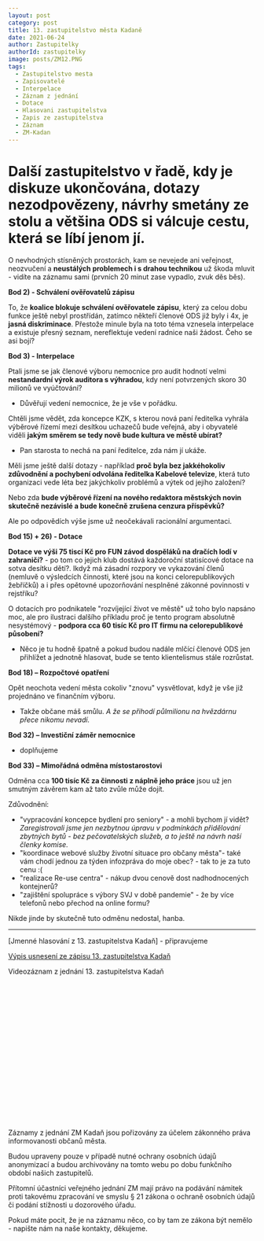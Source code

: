 ```yaml
---
layout: post
category: post
title: 13. zastupitelstvo města Kadaně
date: 2021-06-24
author: Zastupitelky
authorId: zastupitelky
image: posts/ZM12.PNG
tags:
  - Zastupitelstvo mesta
  - Zapisovatelé
  - Interpelace
  - Záznam z jednání
  - Dotace
  - Hlasovani zastupitelstva
  - Zapis ze zastupitelstva
  - Záznam 
  - ZM-Kadan
---
```


# Další zastupitelstvo v řadě, kdy je diskuze ukončována, dotazy nezodpovězeny, návrhy smetány ze stolu a většina ODS si válcuje cestu, která se líbí jenom jí.

O nevhodných stísněných prostorách, kam se nevejede ani veřejnost, neozvučení a **neustálých problemech i s drahou technikou** už škoda mluvit - vidíte na záznamu sami (prvních 20 minut zase vypadlo, zvuk děs běs).

**Bod 2) - Schválení ověřovatelů zápisu**

To, že **koalice blokuje schválení ověřovatele zápisu**, který za celou dobu funkce ještě nebyl prostřídán, zatímco někteří členové ODS již byly i 4x, je **jasná diskriminace**.
Přestože minule byla na toto téma vznesela interpelace a existuje přesný seznam, nereflektuje vedení radnice naši žádost. Čeho se asi bojí?

**Bod 3) - Interpelace**

Ptali jsme se jak členové výboru nemocnice pro audit hodnotí velmi **nestandardní výrok auditora s výhradou**, kdy není potvrzených skoro 30 milionů ve vyúčtování? 
 - Důvěřují vedení nemocnice, že je vše v pořádku.
 
Chtěli jsme vědět, zda koncepce KZK, s kterou nová paní ředitelka vyhrála výběrové řízemí mezi desítkou uchazečů bude veřejná, aby i obyvatelé viděli **jakým směrem se tedy nově bude kultura ve městě ubírat?**
- Pan starosta to nechá na paní ředitelce, zda nám jí ukáže.

Měli jsme ještě další dotazy - například **proč byla bez jakkéhokoliv zdůvodnění a pochybení odvolána ředitelka Kabelové televize**, která tuto organizaci vede léta bez jakýchkoliv problémů a výtek od jejího založení?

Nebo zda **bude výběrové řízení na nového redaktora městských novin skutečně nezávislé a bude konečně zrušena cenzura příspěvků?**

Ale po odpovědích výše jsme už neočekávali racionální argumentaci. 

**Bod 15) + 26) - Dotace** 

**Dotace ve výši 75 tiscí Kč pro FUN závod dospěláků na dračích lodí v zahraničí?** - po tom co jejich klub dostává každoroční statisícové dotace na sotva desítku dětí?. Ikdyž má zásadní rozpory ve vykazování členů (nemluvě o výsledcích činnosti, které jsou na konci celorepublikových žebříčků) a i přes opětovné upozorňování nesplněné zákonné povinnosti v rejstříku?

O dotacích pro podnikatele "rozvíjející život ve městě" už toho bylo napsáno moc, ale pro ilustraci dalšího příkladu proč je tento program absolutně nesystémový - **podpora cca 60 tisíc Kč pro IT firmu na celorepublikové působení?**  

- Něco je tu hodně špatně a pokud budou nadále mlčící členové ODS jen přihlížet a jednotně hlasovat, bude se tento klientelismus stále rozrůstat.

**Bod 18) – Rozpočtové opatření**

Opět neochota vedení města cokoliv "znovu" vysvětlovat, když je vše již projednáno ve finančním výboru. 
- Takže občane máš smůlu. *A že se přihodí půlmilionu na hvězdárnu přece nikomu nevadí.*

**Bod 32) – Investiční záměr nemocnice**
- doplňujeme 

**Bod 33) – Mimořádná odměna místostarostovi**

Odměna cca **100 tisíc Kč za činnosti z náplně jeho práce** jsou už jen smutným závěrem kam až tato zvůle může dojít. 

Zdůvodnění: 
- "vypracování koncepce bydlení pro seniory" - a mohli bychom jí vidět? 
*Zaregistrovali jsme jen nezbytnou úpravu v podmínkách přidělování zbytných bytů - bez pečovatelských služeb, a to ještě na návrh naší členky komise.*
- "koordinace webové služby životní situace pro občany města"- také vám chodí jednou za týden infozpráva do moje obec? - tak to je za tuto cenu :(
- "realizace Re-use centra" - nákup dvou cenově dost nadhodnocených kontejnerů?
- "zajištění spolupráce s výbory SVJ v době pandemie" - že by více telefonů nebo přechod na online formu? 

Nikde jinde by skutečně tuto odměnu nedostal, hanba.

-------------------------

[Jmenné hlasování z 13. zastupitelstva Kadaň] - připravujeme

[Výpis usnesení ze zápisu 13. zastupitelstva Kadaň](https://www.mesto-kadan.cz/cs/mesto/zastupitelstvo-mesta/usneseni-zastupitelstva-mesta.html) 

Videozáznam z jednání 13. zastupitelstva Kadaň

<script src="https://fast.wistia.com/embed/medias/f0ujk6run7.jsonp" async></script><script src="https://fast.wistia.com/assets/external/E-v1.js" async></script><div class="wistia_responsive_padding" style="padding:56.25% 0 0 0;position:relative;"><div class="wistia_responsive_wrapper" style="height:100%;left:0;position:absolute;top:0;width:100%;"><div class="wistia_embed wistia_async_f0ujk6run7 videoFoam=true" style="height:100%;position:relative;width:100%"><div class="wistia_swatch" style="height:100%;left:0;opacity:0;overflow:hidden;position:absolute;top:0;transition:opacity 200ms;width:100%;"><img src="https://fast.wistia.com/embed/medias/f0ujk6run7/swatch" style="filter:blur(5px);height:100%;object-fit:contain;width:100%;" alt="" aria-hidden="true" onload="this.parentNode.style.opacity=1;" /></div></div></div></div>


Záznamy z jednání ZM Kadaň jsou pořizovány za účelem zákonného práva informovanosti občanů města.

Budou upraveny pouze v případě nutné ochrany osobních údajů anonymizací a budou archivovány na tomto webu po dobu funkčního období našich zastupitelů.

Přítomní účastníci veřejného jednání ZM mají právo na podávání námitek proti takovému zpracování ve smyslu § 21 zákona o ochraně osobních údajů či podání stížnosti u dozorového úřadu.

Pokud máte pocit, že je na záznamu něco, co by tam ze zákona být nemělo - napište nám na naše kontakty, děkujeme.


